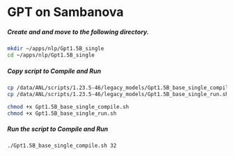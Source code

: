 # GPT on Sambanova

##### Create and and move to the following directory.

```bash
mkdir ~/apps/nlp/Gpt1.5B_single
cd ~/apps/nlp/Gpt1.5B_single
```

##### Copy script to Compile and Run


<!-- cp /data/ANL/scripts/Gpt1.5B_base_single_compile.sh .
cp /data/ANL/scripts/Gpt1.5B_base_single_run.sh . -->

```bash
cp /data/ANL/scripts/1.23.5-46/legacy_models/Gpt1.5B_base_single_compile.sh ~/apps/nlp/Gpt1.5B_single/
cp /data/ANL/scripts/1.23.5-46/legacy_models/Gpt1.5B_base_single_run.sh ~/apps/nlp/Gpt1.5B_single/

chmod +x Gpt1.5B_base_single_compile.sh
chmod +x Gpt1.5B_base_single_run.sh
```

##### Run the script to Compile and Run

```bash
./Gpt1.5B_base_single_compile.sh 32
```
